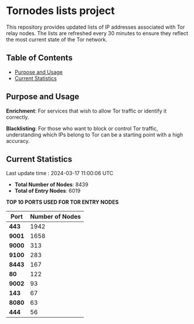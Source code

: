 # Tornodes lists project

This repository provides updated lists of IP addresses associated with Tor relay nodes. The lists are refreshed every 30 minutes to ensure they reflect the most current state of the Tor network.

## Table of Contents

- [Purpose and Usage](#purpose-and-usage)
- [Current Statistics](#current-statistics)


## Purpose and Usage

**Enrichment**: For services that wish to allow Tor traffic or identify it correctly.

**Blacklisting**: For those who want to block or control Tor traffic, understanding which IPs belong to Tor can be a starting point with a high accuracy.

## Current Statistics

Last update time : 2024-03-17 11:00:06 UTC

- **Total Number of Nodes**: 8439
- **Total of Entry Nodes**: 6019

**TOP 10 PORTS USED FOR TOR ENTRY NODES**

| **Port** | **Number of Nodes** |
|------|-----------------|
| **443**   | 1942  |
| **9001**   | 1658  |
| **9000**   | 313  |
| **9100**   | 283  |
| **8443**   | 167  |
| **80**   | 122  |
| **9002**   | 93  |
| **143**   | 67  |
| **8080**   | 63  |
| **444**   | 56  |

